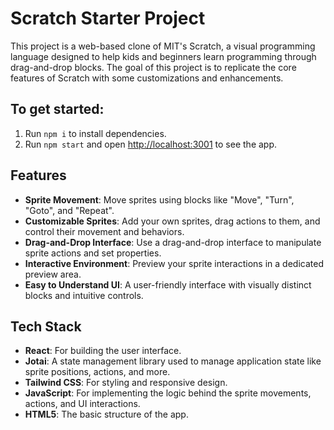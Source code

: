 # Scratch Starter Project

This project is a web-based clone of MIT's Scratch, a visual programming language designed to help kids and beginners learn programming through drag-and-drop blocks. The goal of this project is to replicate the core features of Scratch with some customizations and enhancements.

## To get started:

1. Run `npm i` to install dependencies.
2. Run `npm start` and open [http://localhost:3001](http://localhost:3001) to see the app.

## Features

- **Sprite Movement**: Move sprites using blocks like "Move", "Turn", "Goto", and "Repeat".
- **Customizable Sprites**: Add your own sprites, drag actions to them, and control their movement and behaviors.
- **Drag-and-Drop Interface**: Use a drag-and-drop interface to manipulate sprite actions and set properties.
- **Interactive Environment**: Preview your sprite interactions in a dedicated preview area.
- **Easy to Understand UI**: A user-friendly interface with visually distinct blocks and intuitive controls.

## Tech Stack

- **React**: For building the user interface.
- **Jotai**: A state management library used to manage application state like sprite positions, actions, and more.
- **Tailwind CSS**: For styling and responsive design.
- **JavaScript**: For implementing the logic behind the sprite movements, actions, and UI interactions.
- **HTML5**: The basic structure of the app.


